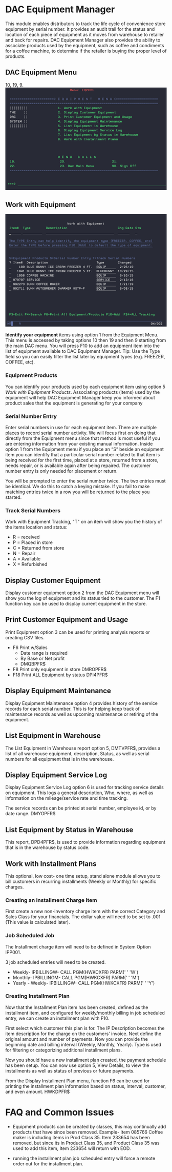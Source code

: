 # DAC Equipment Manager
This module enables distributors to track the life cycle of convenience store equipment by serial number. It provides an audit trail for the status and location of each piece of equipment as it moves from warehouse to retailer and back for repairs. DAC Equipment Manager also provides the ability to associate products used by the equipment, such as coffee and condiments for a coffee machine, to determine if the retailer is buying the proper level of products.

## DAC Equipment Menu
10, 19, 9.
![DAC Equipment Manager Menu](../images/DAC_Equipment_Manager_MainMenu.png)

## Work with Equipment   
 ![DAC Equipment Manager WW Equipment](../images/DAC_Equipment_Manager_WWEquipment.png)
 
 **Identify your equipment** items using option 1 from the Equipment Menu. This menu is accessed by taking options 10 then 19 and then 9 starting from the main DAC menu. You will press F10 to add an equipment item into the list of equipment available to DAC Equipment Manager. Tip: Use the Type field so you can easily filter the list later by equipment types (e.g. FREEZER, COFFEE, etc). 

### Equipment Products
You can identify your products used by each equipment item using option 5 *Work with Equipment Products*. Associating products (items) used by the equipment will help DAC Equipment Manager keep you informed about product sales that the equipment is generating for your company

### Serial Number Entry
 Enter serial numbers in use for each equipment item. There are multiple places to record serial number activity. We will focus first on doing that directly from the Equipment menu since that method is most useful if you are entering information from your existing manual information. Inside option 1 from the Equipment menu if you place an “S” beside an equipment item you can identify that a particular serial number related to that item is being received for the first time, placed at a store, returned from a store, needs repair, or is available again after being repaired. The customer number entry is only needed for placement or return. 

You will be prompted to enter the serial number twice. The two entries must be identical. We do this to catch a keying mistake. If you fail to make matching entries twice in a row you will be returned to the place you started. 

### Track Serial Numbers
 Work with Equipment Tracking, "T" on an item will show you the history of the items location and status:
- R = received
- P = Placed in store
- C = Returned from store
- N = Repair
- A = Available
- X = Refurbished

## Display Customer Equipment
 Display customer equipment option 2 from the DAC Equipment menu will show you the log of equipment and its status tied to the customer. The F1 function key can be used to display current equipment in the store.

## Print Customer Equipment and Usage  
Print Equipment option 3 can be used for printing analysis reports or creating CSV files.
- F6 Print w/Sales
  - Date range is required
  - By Base or Net profit
  - DMQBPFR$
- F8 Print only equipment in store DMROPFR$
- F18 Print ALL Equipment by status DPI4PFR$

## Display Equipment Maintenance     
Display Equipment Maintenance option 4 provides history of the service records for each serial number. This is for helping keep track of maintenance records as well as upcoming maintenance or retiring of the equipment.

## List Equipment in Warehouse    
The List Equipment in Warehouse report option 5, DMTVPFR$, provides a list of all warehouse equipment, description, Status, as well as serial numbers for all equipment that is in the warehouse. 

## Display Equipment Service Log     
Display Equipment Service Log option 6 is used for tracking service details on equipment. This logs a general description, Who, where, as well as information on the mileage/service rate and time tracking. 

The service records can be printed at serial number, employee id, or by date range. DMYOPFR$

## List Equipment by Status in Warehouse
This report, DPD4PFR$, is used to provide information regarding equipment that is in the warehouse by status code.

## Work with Installment Plans   
This optional, low cost- one time setup, stand alone module allows you to bill customers in recurring installments (Weekly or Monthly) for specific charges.

### Creating an installment Charge Item
First create a new non-inventory charge item with the correct Category and Sales Class for your financials. The dollar value will need to be set to .001 (This value is calculated later).


### Job Scheduled Job
The Installment charge item will need to be defined in System Option IPP001.

3 job scheduled entries will need to be created. 
  - Weekly- IPBILLINGW- CALL PGM(HWKCXFR) PARM(' ' 'W')
  - Monthly- IPBILLINGM- CALL PGM(HWKCXFR) PARM(' ' 'M')
  - Yearly  - Weekly- IPBILLINGW- CALL PGM(HWKCXFR) PARM(' ' 'Y')

### Creating Installment Plan
Now that the Installment Plan item has been created, defined as the installment item, and configured for weekly/monthly billing in job scheduled entry, we  can create an installment plan with F10.

First select which customer this plan is for. The IP Description becomes the item description for the charge on the customers' invoice. Next define the original amount and number of payments. Now you can provide the beginning date and billing interval (Weekly, Monthly, Yearly). Type is used for filtering or categorizing additional installment plans. 

Now you should have a new installment plan created, the payment schedule has been setup. You can now use option 5, View Details, to view the installments as well as status of previous or future payments. 

From the Display Installment Plan menu, function F6 can be used for printing the installment plan information based on status, interval, customer, and even amount. HWKDPFR$

# FAQ and Common Issues
- Equipment products can be created by classes, this may continually add products that have since been removed. Example- Item 085766 Coffee maker is including items in Prod Class 35. Item 233654 has been removed, but since its in Product Class 35, and Product Class 35 was used to add this item, Item 233654 will return with EOD. 

- running the installment plan job scheduled entry will force a remote order out for the installment plan.


